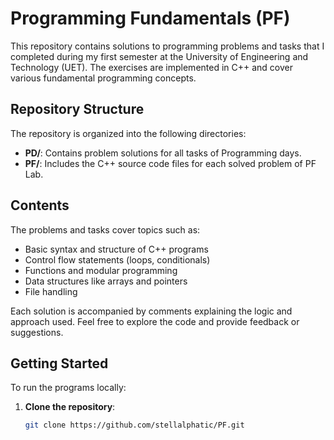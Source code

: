 # Programming Fundamentals (PF)

This repository contains solutions to programming problems and tasks that I completed during my first semester at the University of Engineering and Technology (UET). The exercises are implemented in C++ and cover various fundamental programming concepts.

## Repository Structure

The repository is organized into the following directories:

- **PD/**: Contains problem solutions for all tasks of Programming days.
- **PF/**: Includes the C++ source code files for each solved problem of PF Lab.

## Contents

The problems and tasks cover topics such as:

- Basic syntax and structure of C++ programs
- Control flow statements (loops, conditionals)
- Functions and modular programming
- Data structures like arrays and pointers
- File handling

Each solution is accompanied by comments explaining the logic and approach used. Feel free to explore the code and provide feedback or suggestions.

## Getting Started

To run the programs locally:

1. **Clone the repository**:

   ```bash
   git clone https://github.com/stellalphatic/PF.git
